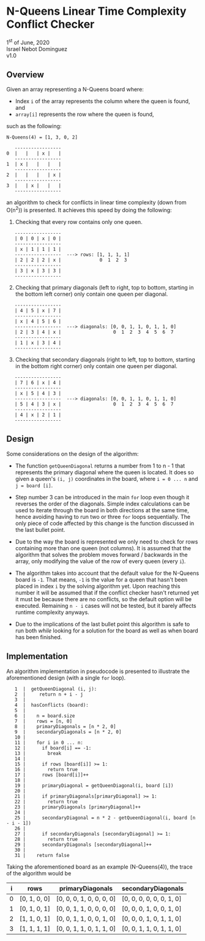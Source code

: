 # N-Queens Linear Time Complexity Conflict Checker
1<sup>st</sup> of June, 2020
<br>Israel Nebot Dominguez
<br>v1.0

## Overview
Given an array representing a N-Queens board where:

* Index `i` of the array represents the column where the queen is found, and
* `array[i]` represents the row where the queen is found,

such as the following:

```
N-Queens(4) = [1, 3, 0, 2]

   -----------------
0  |   |   | x |   |
   -----------------
1  | x |   |   |   |
   -----------------
2  |   |   |   | x |
   -----------------
3  |   | x |   |   |
   -----------------
```

an algorithm to check for conflicts in linear time complexity (down from O(n<sup>2</sup>)) is presented. It achieves this speed by doing the following:

1) Checking that every row contains only one queen.

```
   -----------------
   | 0 | 0 | x | 0 |
   -----------------
   | x | 1 | 1 | 1 |
   -----------------  ---> rows: [1, 1, 1, 1]
   | 2 | 2 | 2 | x |              0  1  2  3
   -----------------
   | 3 | x | 3 | 3 |
   -----------------
```

2) Checking that primary diagonals (left to right, top to bottom, starting in the bottom left corner) only contain one queen per diagonal.

```
   -----------------                  
   | 4 | 5 | x | 7 |
   -----------------
   | x | 4 | 5 | 6 |
   -----------------  ---> diagonals: [0, 0, 1, 1, 0, 1, 1, 0]
   | 2 | 3 | 4 | x |                   0  1  2  3  4  5  6  7
   -----------------
   | 1 | x | 3 | 4 |
   -----------------
```

3) Checking that secondary diagonals (right to left, top to bottom, starting in the bottom right corner) only contain one queen per diagonal.

```
   -----------------                  
   | 7 | 6 | x | 4 |
   -----------------
   | x | 5 | 4 | 3 |
   -----------------  ---> diagonals: [0, 0, 1, 1, 0, 1, 1, 0]
   | 5 | 4 | 3 | x |                   0  1  2  3  4  5  6  7
   -----------------
   | 4 | x | 2 | 1 |
   -----------------
```

## Design

Some considerations on the design of the algorithm:

* The function `getQueenDiagonal` returns a number from 1 to n - 1 that represents the primary diagonal where the queen is located. It does so given a queen's `(i, j)` coordinates in the board, where `i = 0 ... n` and `j = board [i]`.

* Step number 3 can be introduced in the main `for` loop even though it reverses the order of the diagonals. Simple index calculations can be used to iterate through the board in both directions at the same time, hence avoiding having to run two or three `for` loops sequentially. The only piece of code affected by this change is the function discussed in the last bullet point.

* Due to the way the board is represented we only need to check for rows containing more than one queen (not columns). It is assumed that the algorithm that solves the problem moves forward / backwards in the array, only modifying the value of the row of every queen (every `i`).

* The algorithm takes into account that the default value for the N-Queens board is `-1`. That means,
`-1` is the value for a queen that hasn't been placed in index `i` by the solving algorithm yet. Upon reaching this number it will be assumed that if the conflict checker hasn't returned yet it must be because there are no conflicts, so the default option will be executed. Remaining `n - i` cases will not be tested, but it barely affects runtime complexity anyways.

* Due to the implications of the last bullet point this algorithm is safe to run both _while_ looking for a solution for the board as well as when board has been finished.

## Implementation

An algorithm implementation in pseudocode is presented to illustrate the aforementioned design (with a single `for` loop).

```
   1  |  getQueenDiagonal (i, j):
   2  |     return n + i - j
   3  |
   4  |  hasConflicts (board):
   5  |
   6  |    n = board.size
   7  |    rows = [n, 0]            
   8  |    primaryDiagonals = [n * 2, 0]
   9  |    secondaryDiagonals = [n * 2, 0]
   10 |
   11 |    for i in 0 ... n:
   12 |      if board[i] == -1:
   13 |        break
   14 |
   15 |      if rows [board[i]] >= 1:
   16 |        return true
   17 |      rows [board[i]]++
   18 |
   19 |      primaryDiagonal = getQueenDiagonal(i, board [i])
   20 |
   21 |      if primaryDiagonals[primaryDiagonal] >= 1:
   22 |        return true
   23 |      primaryDiagonals [primaryDiagonal]++
   24 |
   25 |      secondaryDiagonal = n * 2 - getQueenDiagonal(i, board [n - i - 1])
   26 |
   27 |      if secondaryDiagonals [secondaryDiagonal] >= 1:
   28 |        return true
   29 |      secondaryDiagonals [secondaryDiagonal]++
   30 |
   31 |    return false
```

Taking the aforementioned board as an example (N-Queens(4)), the trace of the algorithm would be

| i | rows         | primaryDiagonals          | secondaryDiagonals       |
|---|--------------|---------------------------|--------------------------|
| 0 | [0, 1, 0, 0] | [0, 0, 0, 1, 0, 0, 0, 0]  | [0, 0, 0, 0, 0, 0, 1, 0] |
| 1 | [0, 1, 0, 1] | [0, 0, 1, 1, 0, 0, 0, 0]  | [0, 0, 0, 1, 0, 0, 1, 0] |
| 2 | [1, 1, 0, 1] | [0, 0, 1, 1, 0, 0, 1, 0]  | [0, 0, 0, 1, 0, 1, 1, 0] |
| 3 | [1, 1, 1, 1] | [0, 0, 1, 1, 0, 1, 1, 0]  | [0, 0, 1, 1, 0, 1, 1, 0] |
